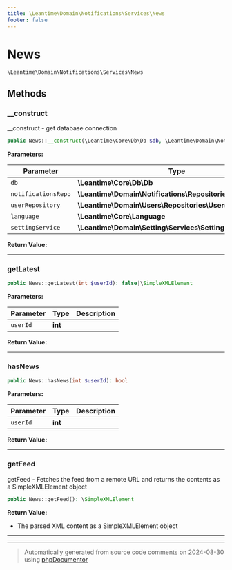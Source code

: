 ```yaml
---
title: \Leantime\Domain\Notifications\Services\News
footer: false
---
```


# News




`\Leantime\Domain\Notifications\Services\News`




## Methods

### __construct

__construct - get database connection

```php
public News::__construct(\Leantime\Core\Db\Db $db, \Leantime\Domain\Notifications\Repositories\Notifications $notificationsRepo, \Leantime\Domain\Users\Repositories\Users $userRepository, \Leantime\Core\Language $language, \Leantime\Domain\Setting\Services\Setting $settingService): mixed
```








**Parameters:**

| Parameter | Type | Description |
|-----------|------|-------------|
| `db` | **\Leantime\Core\Db\Db** |  |
| `notificationsRepo` | **\Leantime\Domain\Notifications\Repositories\Notifications** |  |
| `userRepository` | **\Leantime\Domain\Users\Repositories\Users** |  |
| `language` | **\Leantime\Core\Language** |  |
| `settingService` | **\Leantime\Domain\Setting\Services\Setting** |  |


**Return Value:**





---
### getLatest



```php
public News::getLatest(int $userId): false|\SimpleXMLElement
```








**Parameters:**

| Parameter | Type | Description |
|-----------|------|-------------|
| `userId` | **int** |  |


**Return Value:**





---
### hasNews



```php
public News::hasNews(int $userId): bool
```








**Parameters:**

| Parameter | Type | Description |
|-----------|------|-------------|
| `userId` | **int** |  |


**Return Value:**





---
### getFeed

getFeed - Fetches the feed from a remote URL and returns the contents as a SimpleXMLElement object

```php
public News::getFeed(): \SimpleXMLElement
```









**Return Value:**

- The parsed XML content as a SimpleXMLElement object



---


---
> Automatically generated from source code comments on 2024-08-30 using [phpDocumentor](http://www.phpdoc.org/)
